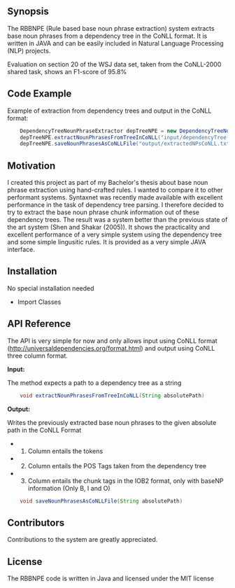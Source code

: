 ## Synopsis

The RBBNPE (Rule based base noun phrase extraction) system extracts base noun phrases from a dependency tree in the CoNLL format.
It is written in JAVA and can be easily included in Natural Language Processing (NLP) projects.

Evaluation on section 20 of the WSJ data set, taken from the CoNLL-2000 shared task, shows an F1-score of 95.8%

## Code Example

Example of extraction from dependency trees and output in the CoNLL format:

```java
    DependencyTreeNounPhraseExtractor depTreeNPE = new DependencyTreeNounPhraseExtractor();
    depTreeNPE.extractNounPhrasesFromTreeInCoNLL("input/dependencyTree.txt");
    depTreeNPE.saveNounPhrasesAsCoNLLFile("output/extractedNPsCoNLL.txt");
```

## Motivation
I created this project as part of my Bachelor's thesis about base noun phrase extraction using hand-crafted rules. I wanted to compare it to other performant systems. Syntaxnet was recently made available with excellent performance in the task of dependency tree parsing. I therefore decided to try to extract the base noun phrase chunk information out of these dependency trees. The result was a system better than the previous state of the art system (Shen and Shakar (2005)).
It shows the practicality and excellent performance of a very simple system using the dependency tree and some simple lingusitic rules. It is provided as a very simple JAVA interface.


## Installation
No special installation needed

- Import Classes

## API Reference

The API is very simple for now and only allows input using CoNLL format (http://universaldependencies.org/format.html) and output using CoNLL three column format.



**Input:**

The method expects a path to a dependency tree as a string
```java
    void extractNounPhrasesFromTreeInCoNLL(String absolutePath)
```

**Output:**

Writes the previously extracted base noun phrases to the given absolute path in the CoNLL Format
- 1. Column entails the tokens
- 2. Column entails the POS Tags taken from the dependency tree
- 3. Column entails the chunk tags in the IOB2 format, only with baseNP information (Only B, I and O)

```java
    void saveNounPhrasesAsCoNLLFile(String absolutePath)
```
## Contributors

Contributions to the system are greatly appreciated.

## License

The RBBNPE code is written in Java and licensed under the MIT license
